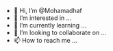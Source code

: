 - 👋 Hi, I’m @Mohamadhaf
- 👀 I’m interested in ...
- 🌱 I’m currently learning ...
- 💞️ I’m looking to collaborate on ...
- 📫 How to reach me ...

<!---
Mohamadhaf/Mohamadhaf is a ✨ special ✨ repository because its `README.md` (this file) appears on your GitHub profile.
You can click the Preview link to take a look at your changes.
--->
